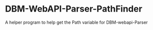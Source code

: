 # DBM-WebAPI-Parser-PathFinder
A helper program to help get the Path variable for DBM-webapi-Parser
